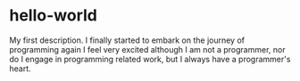 # hello-world
My first description.
I finally started to embark on the journey of programming again
I feel very excited
although I am not a programmer, nor do I engage in programming related work, but I always have a programmer's heart.
